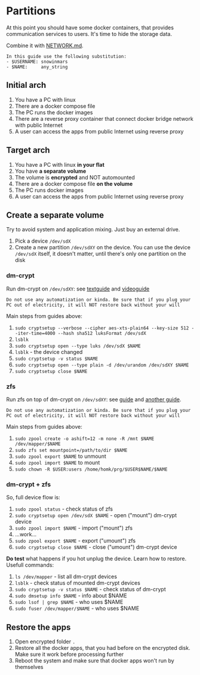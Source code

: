 # Partitions

At this point you should have some docker containers, that provides communication services to users. It's time to hide the storage data.

Combine it with [NETWORK.md](5.NETWORK.md).

    In this guide use the following substitution:
    - $USERNAME: snowinmars
    - $NAME:     any_string

## Initial arch

1. You have a PC with linux
1. There are a docker compose file
1. The PC runs the docker images
1. There are a reverse proxy container that connect docker bridge network with public Internet
1. A user can access the apps from public Internet using reverse proxy

## Target arch

1. You have a PC with linux **in your flat**
1. You have **a separate volume**
1. The volume is **encrypted** and NOT automounted
1. There are a docker compose file **on the volume**
1. The PC runs docker images
1. A user can access the apps from public Internet using reverse proxy

## Create a separate volume

Try to avoid system and application mixing. Just buy an external drive.

1. Pick a device `/dev/sdX`
1. Create a new partition `/dev/sdXY` on the device. You can use the device `/dev/sdX` itself, it doesn't matter, until there's only one partition on the disk

### dm-crypt

Run dm-crypt on `/dev/sdXY`: see [textguide](https://wiki.archlinux.org/title/Dm-crypt) and [videoguide](https://youtu.be/Lc5BV3P5kjc)

    Do not use any automatization or kinda. Be sure that if you plug your PC out of electricity, it will NOT restore back without your will

Main steps from guides above:

1. `sudo cryptsetup --verbose --cipher aes-xts-plain64 --key-size 512 --iter-time=4000 --hash sha512 luksFormat /dev/sdX`
1. `lsblk`
1. `sudo cryptsetup open --type luks /dev/sdX $NAME`
1. `lsblk` - the device changed
1. `sudo cryptsetup -v status $NAME`
1. `sudo cryptsetup open --type plain -d /dev/urandom /dev/sdXY $NAME`
1. `sudo cryptsetup close $NAME`

### zfs

Run zfs on top of dm-crypt on `/dev/sdXY`: see [guide](https://github.com/danboid/creating-ZFS-disks-under-Linux) and [another guide](https://gist.github.com/kdwinter/2e779abab2e25f8a0bdea7928860fbb5).

    Do not use any automatization or kinda. Be sure that if you plug your PC out of electricity, it will NOT restore back without your will

Main steps from guides above:

1. `sudo zpool create -o ashift=12 -m none -R /mnt $NAME /dev/mapper/$NAME`
1. `sudo zfs set mountpoint=/path/to/dir $NAME`
1. `sudo zpool export $NAME` to unmount
1. `sudo zpool import $NAME` to mount
1. `sudo chown -R $USER:users /home/homk/prg/$USER$NAME/$NAME`

### dm-crypt + zfs

So, full device flow is:

1. `sudo zpool status` - check status of zfs
1. `sudo cryptsetup open /dev/sdX $NAME` - open ("mount") dm-crypt device
1. `sudo zpool import $NAME` - import ("mount") zfs
1. ...work...
1. `sudo zpool export $NAME` - export ("umount") zfs
1. `sudo cryptsetup close $NAME` - close ("umount") dm-crypt device

**Do test** what happens if you hot unplug the device. Learn how to restore. Usefull commands:

1. `ls /dev/mapper` - list all dm-crypt devices
1. `lsblk` - check status of mounted dm-crypt devices
1. `sudo cryptsetup -v status $NAME` - check status of dm-crypt
1. `sudo dmsetup info $NAME` - info about $NAME
1. `sudo lsof | grep $NAME` - who uses $NAME
1. `sudo fuser /dev/mapper/$NAME` - who uses $NAME

## Restore the apps

1. Open encrypted folder `.`
1. Restore all the docker apps, that you had before on the encrypted disk. Make sure it work before processing further
1. Reboot the system and make sure that docker apps won't run by themselves
